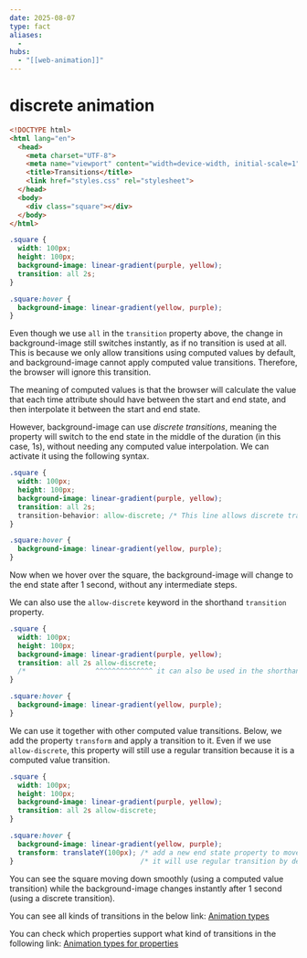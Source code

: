 ```yaml
---
date: 2025-08-07
type: fact
aliases:
  -
hubs:
  - "[[web-animation]]"
---
```


# discrete animation

```html
<!DOCTYPE html>
<html lang="en">
  <head>
    <meta charset="UTF-8">
    <meta name="viewport" content="width=device-width, initial-scale=1">
    <title>Transitions</title>
    <link href="styles.css" rel="stylesheet">
  </head>
  <body>
    <div class="square"></div>
  </body>
</html>
```

```css
.square {
  width: 100px;
  height: 100px;
  background-image: linear-gradient(purple, yellow);
  transition: all 2s;
}

.square:hover {
  background-image: linear-gradient(yellow, purple);
}
```

Even though we use `all` in the `transition` property above, the change in background-image still switches instantly, as if no transition is used at all. This is because we only allow transitions using computed values by default, and background-image cannot apply computed value transitions. Therefore, the browser will ignore this transition.

The meaning of computed values is that the browser will calculate the value that each time attribute should have between the start and end state, and then interpolate it between the start and end state.

However, background-image can use *discrete transitions*, meaning the property will switch to the end state in the middle of the duration (in this case, 1s), without needing any computed value interpolation. We can activate it using the following syntax.

```css
.square {
  width: 100px;
  height: 100px;
  background-image: linear-gradient(purple, yellow);
  transition: all 2s;
  transition-behavior: allow-discrete; /* This line allows discrete transitions */
}

.square:hover {
  background-image: linear-gradient(yellow, purple);
}
```

Now when we hover over the square, the background-image will change to the end state after 1 second, without any intermediate steps.

We can also use the `allow-discrete` keyword in the shorthand `transition` property.

```css
.square {
  width: 100px;
  height: 100px;
  background-image: linear-gradient(purple, yellow);
  transition: all 2s allow-discrete;
  /*                 ^^^^^^^^^^^^^^ it can also be used in the shorthand */
}

.square:hover {
  background-image: linear-gradient(yellow, purple);
}
```

We can use it together with other computed value transitions. Below, we add the property `transform` and apply a transition to it. Even if we use `allow-discrete`, this property will still use a regular transition because it is a computed value transition.


```css
.square {
  width: 100px;
  height: 100px;
  background-image: linear-gradient(purple, yellow);
  transition: all 2s allow-discrete;
}

.square:hover {
  background-image: linear-gradient(yellow, purple);
  transform: translateY(100px); /* add a new end state property to move the square down */
}                               /* it will use regular transition by default */
```

You can see the square moving down smoothly (using a computed value transition) while the background-image changes instantly after 1 second (using a discrete transition).

You can see all kinds of transitions in the below link:
[Animation types](https://developer.mozilla.org/en-US/docs/Web/CSS/CSS_animated_properties)

You can check which properties support what kind of transitions in the following link:
[Animation types for properties](https://vallek.github.io/animatable-css/)



